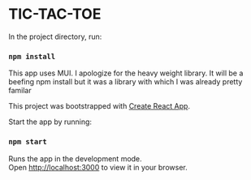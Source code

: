 # TIC-TAC-TOE


In the project directory, run:

### `npm install`

This app uses MUI. I apologize for the heavy weight library. It will be a beefing npm install but it was a library with which I was already pretty familar

This project was bootstrapped with [Create React App](https://github.com/facebook/create-react-app).


Start the app by running:

### `npm start`


Runs the app in the development mode.\
Open [http://localhost:3000](http://localhost:3000) to view it in your browser.
